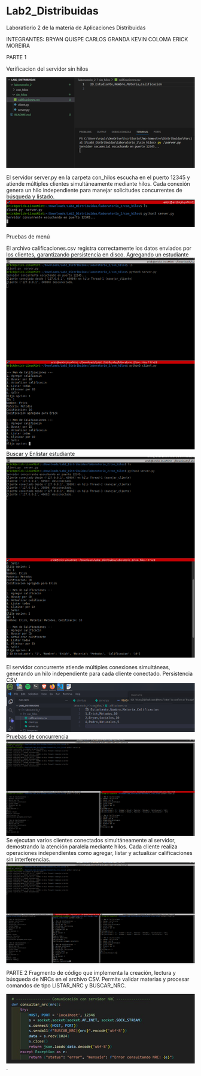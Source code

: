 # Lab2_Distribuidas
Laboratiorio 2 de la materia de Aplicaciones Distribuidas 

INTEGRANTES:
BRYAN QUISPE 
CARLOS GRANDA
KEVIN COLOMA
ERICK MOREIRA

PARTE 1 

Verificacion del servidor sin hilos

![Ejecución del servidor secuencial server.py, mostrando que escucha correctamente en el puerto 12345. Se crea el archivo calificaciones.csv con el encabezado de columnas para registrar datos.](laboratorio_2/imagenes/servidorsinhilos_levantado.png)


El servidor server.py en la carpeta con_hilos escucha en el puerto 12345 y atiende múltiples clientes simultáneamente mediante hilos.
Cada conexión genera un hilo independiente para manejar solicitudes concurrentes de búsqueda y listado.
![Verificacion del servidor con hilos](laboratorio_2/imagenes/levantamiento_server_con_hilos.png)

Pruebas de menú

El archivo calificaciones.csv registra correctamente los datos enviados por los clientes, garantizando persistencia en disco.
Agregando un estudiante
![Agregar un estudiantes](laboratorio_2/imagenes/prueba_con_hilos_agregar.png)
Buscar y Enlistar estudiante
![Buscar y Enlistar estudiante](laboratorio_2/imagenes/prueba_con_hilos_buscar_listar.png)

El servidor concurrente atiende múltiples conexiones simultáneas, generando un hilo independiente para cada cliente conectado.
Persistencia CSV
![Persistencia CSV](laboratorio_2/imagenes/persistencia_CSV_con_hilos.png)
Pruebas de concurrencia
![Dos clientes](laboratorio_2/imagenes/prueba_con_hilos_2_clientes.png)
Se ejecutan varios clientes conectados simultáneamente al servidor, demostrando la atención paralela mediante hilos. Cada cliente realiza operaciones independientes como agregar, listar y actualizar calificaciones sin interferencias.
![Múltiples](laboratorio_2/imagenes/prueba_con_hilos_varios_clientes.png)

PARTE 2
Fragmento de código que implementa la creación, lectura y búsqueda de NRCs en el archivo CSV.
Permite validar materias y procesar comandos de tipo LISTAR_NRC y BUSCAR_NRC.

![codigo listar](laboratorio_2/imagenes/conexion_con_servidor.jpg).

